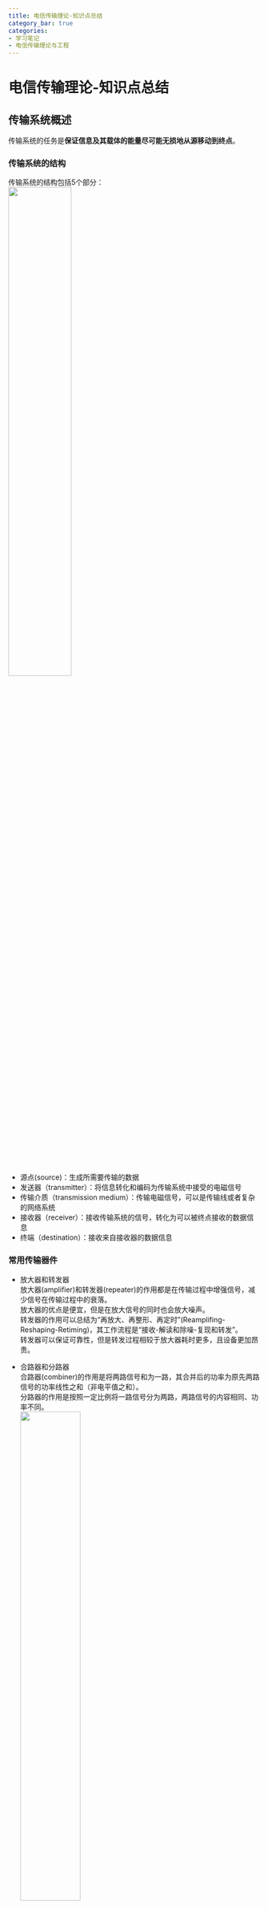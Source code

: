 ```yaml
---
title: 电信传输理论-知识点总结
category_bar: true
categories: 
- 学习笔记
- 电信传输理论与工程
---
```

# 电信传输理论-知识点总结
## 传输系统概述
传输系统的任务是**保证信息及其载体的能量尽可能无损地从源移动到终点**。

### 传输系统的结构
传输系统的结构包括5个部分：  
<img src = https://cdn.jsdelivr.net/gh/l61012345/Pic/img/20220611204815.png width=50%>  

- 源点(source)：生成所需要传输的数据  
- 发送器（transmitter）：将信息转化和编码为传输系统中接受的电磁信号  
- 传输介质（transmission medium）：传输电磁信号，可以是传输线或者复杂的网络系统  
- 接收器（receiver）：接收传输系统的信号，转化为可以被终点接收的数据信息  
- 终端（destination）：接收来自接收器的数据信息    

### 常用传输器件
- 放大器和转发器  
  放大器(amplifier)和转发器(repeater)的作用都是在传输过程中增强信号，减少信号在传输过程中的衰落。  
  放大器的优点是便宜，但是在放大信号的同时也会放大噪声。  
  转发器的作用可以总结为“再放大、再整形、再定时”(Reamplifing-Reshaping-Retiming)，其工作流程是“接收-解读和除噪-复现和转发”。  
  转发器可以保证可靠性，但是转发过程相较于放大器耗时更多，且设备更加昂贵。  

- 合路器和分路器  
  合路器(combiner)的作用是将两路信号和为一路，其合并后的功率为原先两路信号的功率线性之和（非电平值之和）。  
  分路器的作用是按照一定比例将一路信号分为两路，两路信号的内容相同、功率不同。  
  <img src = https://cdn.jsdelivr.net/gh/l61012345/Pic/img/20220613105155.png width=50%>  

## 传输信号
### 传输信号的频率
通信中所使用的一些频段如下图所示：  
<img src = https://cdn.jsdelivr.net/gh/l61012345/Pic/img/20220608205310.png width=70%>
<img src = https://cdn.jsdelivr.net/gh/l61012345/Pic/img/20220608205758.png width=70%>  

### 传输信号的能量描述：电平
使用电平作为描述电信系统传输能量的原因有二：  
- 传输系统中大多数能量关系（比如发送与接收）都是非线性的。  
- 采用电平值可以使传输系统中大量的非线性运算转换为线性运算。   

#### 分贝值
- 相对电平   
  定义相对电平为实际功率与参考功率$P_r$之比对数化后得到的结果：  
  $$P|_{dB}=10lg(\frac{P}{P_r})$$
- 绝对电平   
  当参考功率$P_r$是一个共用单位值时，此时的电平值称为绝对电平。  
  $P_r=1W$时的功率电平值单位为dBW或直接写作dB.  
  $P_r=1mW$时的功率电平值单位为dBm.  
  $$1W=0dBW=30dBm$$

#### 奈培值
对功率进行以$e$为底的指数化后的结果称为电平（奈培值），以Np记，同样也有相对电平和绝对电平两种：  
$$P|_{Np}=\frac{1}{2}ln(\frac{P}{P_r})$$
奈培和分贝的换算如下：  
$$1Np=8.686dB$$

#### 系统的绝对电平和
如果是级联系统，每一级的增益或者损耗可以直接相加：  
$$P|_{dB}=∑[P_i|_{dB}]$$
<img src = https://cdn.jsdelivr.net/gh/l61012345/Pic/img/20220401143527.png width=50%>   

如果是并联系统，则应该去对数化后相加的结果再进行对数化：  
$$P|_{dB}=[∑P_i]|_{dB}$$
<img src = https://cdn.jsdelivr.net/gh/l61012345/Pic/img/20220401143850.png width=40%>  


## 传输系统术语
### 信号和带宽、数据率
信号的频谱上，信号延伸的整个频谱范围称为绝对带宽。而绝大部分信号能量集中的区域（主瓣）的频谱范围称为相对带宽，或者直接写作带宽。  
通常，一个给定波形包含的频率范围可能非常宽，然而**任何传输系统都只能容纳有限的频率范围**，这是限制传输系统数据率的主要原因。  
在数字通信中，用于表示信息的波形通常是方波。一个方波波形可以通过若干个基数倍某一频率$f$的正弦波叠加拟合：  
<img src = https://cdn.jsdelivr.net/gh/l61012345/Pic/img/20220608105104.png width=30%>  

通过实验可以发现，增大频率成分，方波的带宽增加，其数据率增大。  
奈奎斯特提出了奈奎斯特带宽，表示了带宽与容量（理论最大数据率）之间的关系：  
$$C=2Blog_2M$$
其中$B$表示带宽，$M$表示所使用的电平的个数（即数字信号的进制）。  
在此基础上，香农提出了香农公式，其中考虑了噪声对传输系统的影响：  
$$C=Blog_2(1+SNR)$$
$SNR$为信道的信噪比，单位为“1”。对其进行归一化，有：  
$$SNR_b=\frac{E_b}{N_0}$$
其中，$E_b=\frac{S}{R_b}$是每个字符的能量，$N_0=kT$为噪声功率谱密度。  


可以总结：  
信号的数据率越高，其有效带宽越宽。换言之，**传输系统的带宽越宽，则能够在这个系统上传输的数据率就越高**。  


### 数字传输和模拟传输  
模拟传输系统传输的是模拟信号，其不同的连续幅值表达了不同的信息。因此，模拟传输对传输过程中幅值的变化较为敏感。  
数字传输系统传输的是数字信号，每一个数字信号是由若干个正弦信号叠加而来，考虑到色散问题，数字信号对于相位的变化较为敏感。此外由于**数字信号通常是高频信号**，由于趋肤效应，数字信号在金属传输线中的传输衰减随着传输距离的增加而增加，因此通常**数字传输的传输距离相比于模拟传输更短**。  

### 服务质量/QoS
QoS（Quality of Service）是服务质量的简称，表征了用户(subscriber)对服务提供商(provider/operator)所提供的服务的满意程度。  
在通信网中，最早用户对于业务的种类需求并不多，只关心通话质量，因此早期的QoS可以通过声音的响度和清晰度进行反映。其后，随着用户数量的增多，QoS考虑了传输时延（通常以50ms作为快慢的区分）如今随着业务种类的增多，QoS的反应指标也相应的越来越多。  
通常QoS的关键指标有：可用性、吞吐量、时延、丢包率等。  


## 传输损伤
在传输系统中由于各种传输损伤的存在使得接收信号和传输信号并完全相同，常见的传输损伤(transmission impairments)为：衰减和失真、时延失真和噪声。  

### 衰减和失真
在任何传输媒体上传输的信号，随着传输距离的增加，其能量在传输过程中不断损失，这样的损失称为衰减（attenuation）。对于导向传输媒体，衰减是随着距离指数级增长的。  
对于衰减，需要考虑三个问题：  
- 信号的能量必须足够大，也就是说收到的信号必须有足够的强度，这样接收端的电路才可以检测到。  
- 信噪比必须达到要求，信号电平至少需要大于噪声电平。  
- 衰减常常和信号的频率有关。  

前两个问题可以使用放大器/转发器解决，但是注意避免过大能量的信号可能引起的截止失真和接收机功率过载。  
最后一个问题可以使用信道均衡技术或者频率选择性放大器（高频放大）避免。  

定义相对衰减值：  
$$N_f=-10lg(\frac{P_f}{P_{1000}})$$
$P_{1000}$为1000Hz频点的功率值。  


### 时延失真/色散
时延失真(delay distortion)是由于**导向媒体信号传播群速度随着频率的不同而改变**。对频带有限的信号而言，靠近中心频率的地方传播速度更快。不同频率的信号到达接收机的时间不同，从而产生不同频率信号的相移。  
时延失真会导致码间串扰，是传输容量受限的主要因素。  
均衡技术的使用可以减小时延失真。  

### 噪声和干扰
噪声是传输过程中插入的无用信号，噪声限制了传输系统的性能。  
噪声存在四类：  
- 热噪声（thermal noise）  
  电子热运动产生的、在频域内均匀分布、无法被消除的噪声，又称为白噪声（white noise）。  
  热噪声功率可以表示为：  
  $$N=kTB$$
  $k$：玻尔兹曼常量，$1.38×10^{-23}J/K$，$T$：开尔文温度，$n_0=kT$又称为热噪声密度。$B$：信道带宽。  
- 互调噪声（intermodulation noise）  
  互调噪声发生在不同频率的信号共享同一传输媒体时。不同频率的信号通过同一非线性传输元件（如放大器等）所产生的信号叠加可能对其他工作频率产生影响。   
- 串扰（crosstalk）  
  由于载有多路信号的相邻传输线发生电耦合，使得相邻传输线之间相互干扰产生的噪声。    
- 冲激噪声（impluse noise）  
  一种非连续的噪声，由不规则的脉冲或者持续时间短而振幅大的噪声尖峰组成。  
  在数字通信中，**冲激噪声是差错的主要起因**。  

## 无线传输
### 天线
在无线传输系统中，天线可以看做是发射和接收无线电波的源和终端，同时也可以看做是将信息转换为无线电波和将无线电波转换为信息的发射机和接收机。  
常见的天线是各向同性天线/偶极子天线/全向天线(isotropic antenna/omidirectional antenna/dipole)和抛物面天线(parabolic reflective antenna)。各向同性天线向四周辐射的能量均匀，而抛物面天线可以保证发射的电磁波都是平行波。  
天线增益表示天线在某个方向上的能量集中程度。  
$$G=\frac{4πA_e}{λ^2}$$
$A_e$是天线的有效面积。$\frac{λ^2}{4π}$是偶极子天线的有效面积。  
对于抛物面天线而言，其有效面积大约为其口面面积的0.56倍：  
$$A_e=0.56A=0.56πr^2$$
$r$为抛物面天线口面半径。  

### 基本链路模型
无线传输中的基本链路模型由发送机天线-传输信道-接收机天线构成。如果考虑传输信道的衰减为$L$，那么接收到的功率可以表示为：  
$$P_r|_{dB}=P_t|_{dB}-L|_{dB}$$

#### 自由空间路径损耗
当接收天线和发射天线都是全向天线时，在自由空间中，其传输损耗应当为发射功率与接收功率之比：  
$$L=\frac{P_t}{P_r}=\frac{(4πd)^2}{λ^2}=\frac{(4πfd)^2}{c^2}$$
其中$λ=\frac{c}{f}$是载波波长，$d$是发射天线与接收天线的距离。  
将其对数化后得到的结果为：  
$$L|_{dB}=32.4+20lgd|_{km}+20lgf|_{MHz}$$

如果考虑发射天线和接收天线并非全向天线，则还需要考虑它们各自的增益$G_t$和$G_r$。  
此时的路径损耗应当为：  
$$L|_{dB}=32.4+20lgd|_{km}+20lgf|_{MHz}-G_t|_{dB}-G_r|_{dB}$$


## 金属传输线
### 波动情况
#### 相速度和群速度
单一波形的振动信息沿着传输线传播的速度称为相速度(phase velocity)，记为$v_p$。根据定义，在波上取两个相位相同$(ωt_1-βz_1=ωt_2-βz_2)$的点，它们正好空间上间隔一个波长$λ$：  
$$v_p=\frac{λ}{T}=\frac{ω}{β}(km/s)$$
相速度的物理意义是相位信息传播的速度。  
根据带宽理论，传输波形是由若干个正弦波叠加形成的包络波形，这个包络波形的相速度称为群速度(group velocity)，记为$v_g$。  
$$v_g=\frac{dz}{dt}=\frac{dω}{dβ}$$
群速度的倒数$|\frac{dβ}{dω}|$称为群时延(group delay)。  

#### 波动方程
在金属传输线中传输的单个波形会受到衰减带来的幅度影响和传输时延带来的相位影响，表示为：  
$$v=Ve^{-αz}sin(ωt-βz)$$
其中$α$为衰减系数，表现为单位距离上波形幅度受到的衰减。$β$为相移常数/波数（phase change coefficient/wave number），其物理意义有二：一是表示为单位距离上波形的相移，二是单位长度中完整波形的个数。  
$$β=\frac{2π}{λ}$$

可以发现，**$α$只会影响传播过程的幅度，而$β$只会影响传播过程的相位。**
根据复向量的定义，复数的虚部只会影响复数的相位角，实部影响复数的模长。那么将这个方程向量化，则有：  
$$\mathbf{V_z}=\mathbf{V_0}e^{-αz}e^{-jβz}=\mathbf{V_0}e^{-(α+jβ)z}$$
定义:
$$γ=α+jβ$$
称其为传播常数(propergation constant)，整理得到：  
$$\mathbf{V_z}=\mathbf{V_0}e^{-γz}$$

### 平行对称双线传输理论
#### 理想条件
分析金属平行对称双线所需要考虑的理想条件的界定：  
- 长线  
  金属传输线的长度$L$远大于最小工作波长的1%：
  $$L>>\frac{λ_{min}}{100}$$
  在长线情况下可以视为传输线的电参数**均匀分布**，短线下传输线的电参数集中分布。  
- 发送机和接收机位于无穷远处  
  避免产生反射波和驻波。  
- 高频  
  $$ωL>>R,ωC>>G$$
  高频下由电阻和电导带来的能量损耗可以忽略。  

#### 特征阻抗和传播常数
特征阻抗(characteristic impedance)$Z_0$是金属传输线的二次参数，表示该均匀传输线上任意一点的阻抗，有：  
$$Z_0=\frac{\mathbf{V_z}}{\mathbf{I_z}}=\sqrt{\frac{R+jωL}{G+jωC}}$$
传播常数为：  
$$γ=\sqrt{(R+jωL)(G+jωC)}$$

对于高频信号：$ωL>>R,ωC>>G$，有：  
$$Z_0=\sqrt{\frac{L}{C}}$$
$$γ=\frac{1}{2}(G\sqrt{\frac{L}{C}}+R\sqrt{\frac{C}{L}})+jω\sqrt{LC}$$

### 金属线传输现象
#### 趋肤效应  
传输线中，**随着电信号频率的上升，导体内部的电荷更倾向于从导体中心向导体表面移动，因此导体表面的电荷量上升，内部的电荷量下降，导致导体的有效导电面积下降，导体的电阻随着电信号频率的上升而升高**——这样的现象称为集肤效应/趋肤效应（skin effect）。  
因此，利用金属传输线传输高频信号时，传**输距离主要受到趋肤效应带来的能量耗散限制**。  
在实际应用中，话音信号300Hz-3kHz的传输距离在5km以内。  

#### 分布参数效应
信号通过传输线时，导线周围会产生高频磁场，因此沿线各点会串联分布电感$L$;又因为电导率有限的导线流过电流时会有集肤效应和热耗，表现为导线有串联分布的电阻$R$;两导线间加上电压时，线间会存在高频电场，于是线间会产生并联分布电容$C$;导线间介质非理想绝缘时存在泄漏电流，意味着导线之间有分布导纳$G$，这就是所谓的分布参数效应。

#### 反射和驻波
反射波(reflection wave)是由于特征阻抗与末端阻抗不同，末端阻抗无法完全吸收发射能量而产生的。  
传输线的反射有两种：  
- 反向反射(reflection with inversion)  
  接收端阻抗过小，电压为零，电流流经短路区后流动方向与之前相反。  
- 非反向反射(reflection without inversion)    
  接收端阻抗过大，脉冲电流变为零，反射的电压信号与入射的电压信号同向。  

当传输线的特征阻抗与末端阻抗相同时，末端阻抗可以完全吸收发射能量，此时不会出现反射波，这样的情况称为阻抗匹配(matched impedance)。  
当传输线的特征阻抗与收端阻抗未能匹配时，信号会部分反射回发端。如果反射信号能够到达发端，那么该信号继续反射多次。  
定义反射系数(reflection coefficients)$Γ$表示传输线的反射情况：  
$$Γ=\frac{V_r}{V_i}=\frac{Z_L-Z_0}{Z_L+Z_0}$$
如果负载大于传输线特征阻抗，$Γ>0$，那么此时的反射是非反向反射；如果负载小于传输线特征阻抗，$Γ<0$，那么此时的反射是反向反射。$Γ=0$时，阻抗匹配。  

定义形成的行驻波中最大的电压幅度和最小的电压幅度之比（波腹和波节绝对值之比）为电压驻波比(voltage standing wave ratio, VSWR).  
$$S=\frac{|\mathbf{V_i}|+|\mathbf{V_r}|}{|\mathbf{V_i}|-|\mathbf{V_r}|}=\frac{1+|Γ|}{1-|Γ|}$$
反推可以得到：  
$$|Γ|=\frac{S-1}{S+1}$$

### 金属传输线的种类
#### 双绞线
双绞线(twisted pair)中两根铜线以一定规则绞合(twisted)在一起，减轻同一根电缆内的相邻线对的串扰。通常数百对线对捆扎在一起，并且用护皮包裹为一根线缆。同时，一捆双绞线中不同的相邻线对使用不同的绞距（周期绞合的距离，twist length），以减少低频串扰。通常绞距在5~15cm之间。  
线材直径在0.4~0.9mm之间，**直径越大的线材，其传输阻抗越大**。  
无屏蔽双绞线(unshield twisted pair)按照标准分为了3类、4类和5类线：3类线的单位距离绞数更低，通常用于传输话音数据。而5类线的单位距离绞数更高，通常用于传输数字数据。  
为了减少干扰，有时还会在双绞线外部用金属网罩加上护皮对线缆进行屏蔽，称为屏蔽双绞线(shielded twisted pair)，没有金属网罩加以屏蔽的双绞线是无屏蔽双绞线(unshielded twisted pair)。  

- 传输特性  
  由于双绞线容易和电磁场发生电磁耦合(electromagnetic coupling)，双绞线非常容易受到**串扰**和**噪声**的影响。**冲激噪声**也容易侵入双绞线。双绞线的衰减随着传输频率的增高而迅速增加。  

#### 同轴线
同轴线(coaxial cable)是由一根空心的圆柱形外导体和柱体内部的一根导线组成。内导线与外导体之间由不导电的物质进行填充以固定，外导线由保护罩或者屏蔽罩覆盖。相比于双绞线，同轴线可以用于更长的传输距离，且支持更多的站点共享同一链路。  
同轴线用于电视传输、传输机和交换机之间的传输、计算机系统之间的短距离连接、局域网。  
同轴线常用于短距离设备之间的连接。如果使用数字信号，同轴线缆可以在计算机系统间提供高速传输通道。  

- 传输特性  
  **相比双绞线，同轴线不容易受到串扰和干扰的影响**。因此可以更有效的应用于频率更高、数据率更快的环境中。  
  其性能上的限制来自于衰减、热噪声、交调噪声。交调噪声只在使用频分复用时才出现。  
  模拟传输传输过程中每隔**几千米**就需要使用放大器，频率越高，放大器的间隔就越接近。数字传输过程中，大约每**一千米**就需要一个转发器，数据率越高，转发器间隔越密集。  

## 光纤
### 光纤的结构和材料
光纤的材质是玻璃（二氧化硅）或者塑料。使用高纯度二氧化硅熔丝的光纤和可以达到最低损耗。塑料光纤的价格虽然低，但是损耗较大，只能用于短距离链路传输，比如桌面距离的传输，因此目前主流的材料仍然是二氧化硅。   
光纤由是三个同轴部分组成：芯(core)、包层(cladding)、涂覆层(overlay)。外面还可能有护套(jacket)。   
<img src = https://cdn.jsdelivr.net/gh/l61012345/Pic/img/20220611210019.png width=40%>  

光纤中，**纤芯的折射率大，包层的折射率相对较小**。包层的作用是区别于芯的折射率，保证光不会泄漏出光纤芯。同时也有加固光纤芯的作用。  
在实际应用中，常常将若干条光纤集成为光缆一同传输。有的光缆内部还有防止光纤弯折的骨架。  
<img src = https://cdn.jsdelivr.net/gh/l61012345/Pic/img/20220522134518.png width=50%>  

### 射线理论
如图，光从某种折射率为$n_0$的介质中入射到光纤芯中，当光的入射角为$α$时，使得折射光恰好能够在光纤芯与光纤包层的分界面上发生全反射。定义此时的入射角$α$为纤芯端面的最大入射角，**凡是入射角小于$α$的光线均可以在光纤内发生全反射**。  
根据折射定律，在纤芯端面有：  
$$n_0sinα=n_1sinβ$$
根据几何关系：$β=90°-θ_c$，那么有：  
$$n_0sinα=n_1cosθ_c$$
根据全反射的定义：  
$$sinθ_c=\frac{n_2}{n_1}$$
带入到之前的公式，有：  
$$\begin{aligned}
    n_0sinα&=n_1cosθ_c\\
    &=n_1\sqrt{1-sin^2θ_c}\\
    &=n_1\sqrt{1-(\frac{n_2}{n_1})^2}
\end{aligned}$$
定义$Δ=\frac{n_1^2-n_2^2}{2n_1^2}$称为光纤的相对折射率差。有近似关系：   
$$Δ=\frac{n_1^2-n_2^2}{2n_1^2}≈n_1\sqrt{n_1^2-n_2^2}$$
定义光纤的数值孔径（numerical aperture，$NA$）为：  
$$NA=n_0sinα$$
数值孔径表征了光纤的光的收集能力，可以发现$n_1$和$n_2$相差越大，$Δ$越大，光纤的数值孔径越大，集光能力越强。$Δ<<1$的光纤称为弱导光纤(weakly guiding optical fiber)。  
在渐变光纤中，可以把光纤芯径向拆分为宽度非常小的若干段，在每一段中，光都线性地发生折射。  
<img src = https://cdn.jsdelivr.net/gh/l61012345/Pic/img/20220522165644.png width=30%>  

### 光纤的传输特性
#### 传输频率/波长
用作传输的光通常频率非常高，通常以太赫兹计，其频率难以被直接测量，光线中使用另一参数“波导波长”(guide wavelength)来描述用做传输的光的特性。  
为了减少二氧化硅的吸收损耗和波导色散，规定光通信中使用衰减相对较少的三个波长窗口：**850nm，1310nm和1550nm**。  

- 截止频率  
光信号在光纤中传播的最低频率称为截止频率，**低于截止频率**的的光信号无法在光纤中有效传输。  

#### 模式传播
- 单模(single mode)  
  当光纤半径减小到只能允许一个角度的入射光可以通过光纤时，那么光线在两点之间直射。单模光纤的折射率均匀分布以进一步保证直射。  
  由于单模传输只存在一条传播路径，不存在多模传输时的损耗，此时光传输的性能是最好的。单模光纤通常用于远距离传输中。  
  在单模光纤中，光单模传输的条件为：
  $$0<V<2.404$$
  $V$是归一化频率。这个条件称为单模传输条件，这种传播模式下不存在模式色散。  

- 多模阶跃(multi-mode step index)  
  多模阶跃光纤的折射率随着光纤半径的变化是一个阶跃函数。在这样的折射率分布下，可以认为光沿着直线进行多个角度的反射。  

- 多模渐变(multi-mode graded index)  
  多模阶跃光纤的折射率随着光纤半径的变化是一个平滑的曲线函数。在这样的折射率分布下，可以认为在非常小的一段距离内光沿着直线进行多个角度的反射。相比于多模突变，固定距离下多模渐变光纤中光路总长度更小。

在工作波长一定的情况下，光纤中只有一种传输模式的光纤称为单模光纤，有多种传输模式的光纤称为多模光纤，按照折射率分布有可以分为多模渐变光纤和多模阶跃光纤。
多模光纤的传输容量小，传输性能差，带宽窄。而单模光纤中不存在不同模式的传输时延，具有良好的传输特性。  
从物理特性上看，**单模光纤的直径比多模光纤细的多**。  

#### 光传输损耗
光的传输损耗如下表所示：  

<table border="1">
  <tr> 
  <th>损耗类型</th><th>类型</th><th>注解</th>
  </tr>
  <tr> 
  <th rowspan="2">固有损耗<br>intrinsic attenuation</th><td>吸收损耗<br>(absorbtion )</td><td>在光传输过程中光使得光纤材料中的粒子吸收光能，发生跃迁的能量损耗称为吸收损耗。</td>
  </tr>
  <tr>
  <td>散射损耗<br>(scattering)</td><td>由于材料不均匀使得光散射使得光能辐射出光纤外引起的非线性效应产生的能量损失。</td>
  </tr>
  <th rowspan="3">外在损耗<br>extrinsic attenuation</th><td>接续损耗<br>(insertion)</td><td>两光纤连接处所产生的损耗。</td>
  <tr>
  <td>弯曲损耗<br>(macro-bending)</td><td>在敷设和连接光缆时可能会使得光纤产生明显的弯折，光在通过这样的弯折处时发生的损耗称为弯曲损耗。</td>
  </tr>
  <tr>
  <td>微弯曲损耗<br>(micro-bending)</td><td>在制作缆线的过程中不可避免地会对光纤有细微挤压，或者环境温度的使光纤热胀冷缩，光在通过这些肉眼不可见的细微挤压处时发生光泄漏产生的损耗称为微弯曲损耗。
  </tr></td>
</table>

#### 光的色散
光纤中传输的光由于各种原因导致多条光线在传输过程中群速度不一致，到达接收机的时间也不一致，在接收机一侧会观察到单个字符信号发生时域扩展和畸变，这样的现象称为色散(dispersion)。由于时域拓展，色散会引起码间串扰。因此，**色散程度决定了光纤的传输带宽，限制了系统传输速率和传输距离**。
光纤中的色散分为三类：模式色散，材料色散，波导色散和偏振色散。其中对传输影响最严重的是**模式色散**。

| 色散类型 | 说明 |
|:-|:-|
|模式色散<br>(intermodel)|光纤中不同传播模式的光沿着光纤轴向传播的群速度不同产生的色散。<br>**光纤越长，相对折射率差越大，模式色散越严重。**|
|材料色散<br>(material)|光纤材料折射率随着光波长的变化而变化，使得各波长的光信号传播速度不同产生的色散。|
|波导色散<br>(chromatic)|在不同波长下，其相位常数不同而导致的群速度不同发生的色散。|
|偏振色散<br>(polarization mode)|单模光纤特有的一种色散。<br>由于单模传输中两个正交子模偏振相位常数不同产生的色散。|

### 光纤传输系统
一个简单的光纤传输系统如下图所示：  
<img src = https://cdn.jsdelivr.net/gh/l61012345/Pic/img/20220526141315.png width=50%>  

在发送端，光信号一路一路地分别由若干个光信号发送机（通常是LED或者激光发射器）发送，经过波分复用器后合为一路信号，这路信号通过功率放大器(power amplifier)被放大，以提高信号的抗衰落能力。  
光信号进入光纤后，每隔一段传输距离就会设置一个线路放大器(line amplifier)将受到衰落的信号重新放大。  
在接收端，光信号在被解复用前通过前置放大器(preamplifier)以增强信号，然后信号通过解复用器后重新变为多路信号传输给多个接收机中。  


## 总结：双绞线/同轴线/光纤的传输特性和优缺点
| 线缆类型 | 优点 | 缺点 | 频率范围上限 |  中继距离 |
|:-|:-|:-|:-|:-|
| 双绞线 |廉价，制作工艺简单<br> | 1.双绞线的衰减随着传输频率的增高而迅速增加<br>2.容易和电磁场发生电磁耦合，因此容易受到干扰和噪声的影响|3.5kHz(单)<br>1MHz(多)|2km|
| 同轴线 |1.不易受到干扰和串扰的影响<br>2.高带宽，可用于长途传输 | 性能受衰减、热噪声和交调噪声限制 |500MHz|1-9km|
| 光纤 | 1.传输容量大，支持更高速率的数据传输<br>2.低衰减：光纤的衰减明显低于同轴线和双绞线<br>3.传输线本身价格便宜 <br> 4.中继距离长：光纤一般可以几十公里使用一个中继器<br>5.尺寸小，重量轻：比起同轴电缆和双绞线更细<br>6.电磁屏蔽：光纤系统不受外部电磁场的干扰<br>7.安全性高：理论上光纤传输难以被窃听| 1.制作工艺和制作要求更高<br>2.光器件价格昂贵<br>3.传输过程中不易对光进行存储 <br> 4.不易弯折|370THz|40km|

